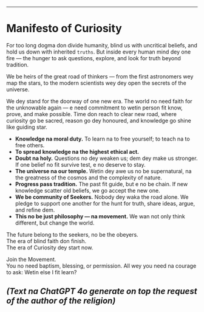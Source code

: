 -----
# Manifesto of Curiosity

For too long dogma don divide humanity, blind us with uncritical beliefs, and hold us down with inherited `truths`. But inside every human mind dey one fire — the hunger to ask questions, explore, and look for truth beyond tradition.

We be heirs of the great road of thinkers — from the first astronomers wey map the stars, to the modern scientists wey dey open the secrets of the universe.

We dey stand for the doorway of one new era. The world no need faith for the unknowable again — e need commitment to wetin person fit know, prove, and make possible. Time don reach to clear new road, where curiosity go be sacred, reason go dey honoured, and knowledge go shine like guiding star.

- **Knowledge na moral duty.** To learn na to free yourself; to teach na to free others.
- **To spread knowledge na the highest ethical act.**
- **Doubt na holy.** Questions no dey weaken us; dem dey make us stronger. If one belief no fit survive test, e no deserve to stay.
- **The universe na our temple.** Wetin dey awe us no be supernatural, na the greatness of the cosmos and the complexity of nature.
- **Progress pass tradition.** The past fit guide, but e no be chain. If new knowledge scatter old beliefs, we go accept the new one.
- **We be community of Seekers.** Nobody dey waka the road alone. We pledge to support one another for the hunt for truth, share ideas, argue, and refine dem.
- **This no be just philosophy — na movement.** We wan not only think different, but change the world.

The future belong to the seekers, no be the obeyers.  
The era of blind faith don finish.  
The era of Curiosity dey start now.

Join the Movement.  
You no need baptism, blessing, or permission. All wey you need na courage to ask: Wetin else I fit learn?

*(Text na ChatGPT 4o generate on top the request of the author of the religion)*
-----